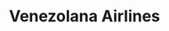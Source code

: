 ---
title: "Venezolana Airlines"
url: /catia-la-mar/venezolana-airlines/
shop: agencia de viajes
---